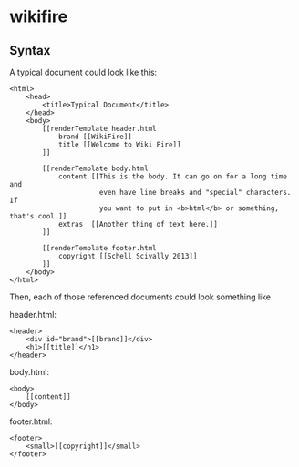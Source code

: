 wikifire
========
Syntax
------
A typical document could look like this:

    <html>
        <head>
            <title>Typical Document</title>
        </head>
        <body>
            [[renderTemplate header.html
                brand [[WikiFire]]
                title [[Welcome to Wiki Fire]]
            ]]

            [[renderTemplate body.html 
                content [[This is the body. It can go on for a long time and
                          even have line breaks and "special" characters. If
                          you want to put in <b>html</b> or something, that's cool.]]
                extras  [[Another thing of text here.]]
            ]]

            [[renderTemplate footer.html
                copyright [[Schell Scivally 2013]]
            ]]
        </body>
    </html>

Then, each of those referenced documents could look something like

header.html:

    <header>
        <div id="brand">[[brand]]</div>
        <h1>[[title]]</h1>
    </header>

body.html:
    
    <body>
        [[content]]
    </body>

footer.html:

    <footer>
        <small>[[copyright]]</small>
    </footer>
